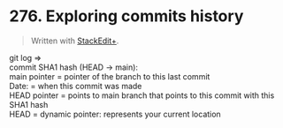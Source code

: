 # 276. Exploring commits history


> Written with [StackEdit+](https://stackedit.net/).


git log ⇒  
commit SHA1 hash (HEAD → main):  
main pointer = pointer of the branch to  this last commit  
Date: = when this commit was made  
HEAD pointer = points to main branch that points to this commit with this SHA1 hash  
HEAD = dynamic pointer: represents your current location




<!--stackedit_data:
eyJoaXN0b3J5IjpbLTE2MzY1OTA0ODEsLTczMDY5NjcxMl19
-->